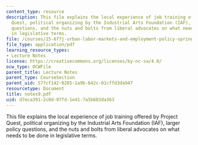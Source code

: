 ```yaml
---
content_type: resource
description: This file explains the local experience of job training offered by Project
  Quest, political organizing by the Industrial Arts Foundation (IAF), larger policy
  questions, and the nuts and bolts from liberal advocates on what needs to be done
  in legislative terms.
file: /courses/15-677j-urban-labor-markets-and-employment-policy-spring-2005/d7eca3912c0d97fd1e417a5b683da363_notes9.pdf
file_type: application/pdf
learning_resource_types:
- Lecture Notes
license: https://creativecommons.org/licenses/by-nc-sa/4.0/
ocw_type: OCWFile
parent_title: Lecture Notes
parent_type: CourseSection
parent_uid: 577cf142-0265-1a9b-642c-01cffd3da947
resourcetype: Document
title: notes9.pdf
uid: d7eca391-2c0d-97fd-1e41-7a5b683da363
---
```

This file explains the local experience of job training offered by Project Quest, political organizing by the Industrial Arts Foundation (IAF), larger policy questions, and the nuts and bolts from liberal advocates on what needs to be done in legislative terms.